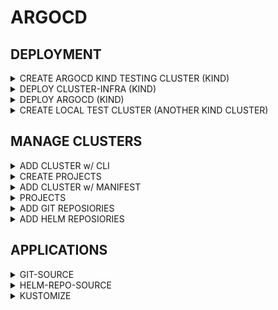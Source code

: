 # ARGOCD

## DEPLOYMENT

<details><summary>CREATE ARGOCD KIND TESTING CLUSTER (KIND)</summary>

```bash
cat <<EOF > argocd-cluster.yaml
---
kind: Cluster
apiVersion: kind.x-k8s.io/v1alpha4
networking:
  disableDefaultCNI: true
  kubeProxyMode: none
nodes:
  - role: control-plane
    image: kindest/node:v1.32.3
    kubeadmConfigPatches:
      - |
        kind: InitConfiguration
        nodeRegistration:
          kubeletExtraArgs:
            node-labels: "ingress-ready=true"
    extraPortMappings:
      - containerPort: 80
        hostPort: 80
        protocol: TCP
      - containerPort: 443
        hostPort: 443
        protocol: TCP
  - role: worker
    image: kindest/node:v1.32.3
    extraMounts:
      - hostPath: /mnt/data-node1  # Host directory to mount
        containerPath: /data       # Mount path inside the KinD node
  - role: worker
    image: kindest/node:v1.32.3
    extraMounts:
      - hostPath: /mnt/data-node2  # Host directory to mount
        containerPath: /data       # Mount path inside the KinD node
  - role: worker
    image: kindest/node:v1.32.3
    extraMounts:
      - hostPath: /mnt/data-node3  # Host directory to mount
        containerPath: /data       # Mount path inside the KinD node
EOF

mkdir -p ~/.kube || true
sudo systemctl restart containerd
kind create cluster --name argocd --config argocd-cluster.yaml --kubeconfig ~/.kube/argocd
```

</details>

<details><summary>DEPLOY CLUSTER-INFRA (KIND)</summary>

```bash
cat <<EOF > cluster-infra.yaml
---
helmDefaults:
  verify: false
  wait: true
  timeout: 600
  recreatePods: false
  force: true

helmfiles:
  - path: git::https://github.com/stuttgart-things/helm.git@infra/cilium.yaml
    values:
      - config: kind
      - configureLB: true
      - ipRangeStart: 172.18.250.0
      - ipRangeEnd: 172.18.250.50
      - clusterName: argocd

  - path: git::https://github.com/stuttgart-things/helm.git@infra/ingress-nginx.yaml
    values:
      - enableHostPort: true

  - path: git::https://github.com/stuttgart-things/helm.git@infra/cert-manager.yaml
    values:
      - config: selfsigned
EOF

export KUBECONFIG=~/.kube/kind-argocd
export HELMFILE_CACHE_HOME=/tmp/helmfile/argocd-cache

helmfile init --force

for cmd in apply sync; do
  for i in {1..8}; do
    helmfile -f cluster-infra.yaml $cmd && break
    [ $i -eq 8 ] && exit 1
    sleep 15
  done
done
```

</details>

<details><summary>DEPLOY ARGOCD (KIND)</summary>

```bash
# OUTPUT INGRESS DOMAIN
DOMAIN=$(echo *.$(kubectl get nodes -o json | jq -r '.items[] | select(.metadata.labels."ingress-ready" == "true") | .status.addresses[] | select(.type == "InternalIP") | .address').nip.io)

# GENERATE PASSWORD (CHANGE Test2025! IF YOU LIKE)
sudo apt -y install apache2-utils
adminPassword=$(htpasswd -nbBC 10 "" 'Test2025!' | tr -d ':\n')
adminPasswordMTime=$(echo $(date +%FT%T%Z))

cat <<EOF > argocd.yaml
---
helmfiles:
  - path: git::https://github.com/stuttgart-things/helm.git@apps/argocd.yaml
    values:
      - namespace: argocd
      - clusterIssuer: selfsigned
      - issuerKind: cluster-issuer
      - hostname: argocd
      - domain: ${DOMAIN}
      - ingressClassName: nginx
      - adminPassword: ${adminPassword}
      - adminPasswordMTime: ${adminPasswordMTime}
      - enableAvp: false
EOF

export KUBECONFIG=~/.kube/kind-argocd
helmfile template -f argocd.yaml # RENDER ONLY
helmfile apply -f argocd.yaml # APPLY HELMFILE
```

</details>

<details><summary>CREATE LOCAL TEST CLUSTER (ANOTHER KIND CLUSTER)</summary>

```bash
LOCAL_IP=$(hostname -I | awk '{print $1}')
HOST_PORT=$(echo $(( RANDOM % (36443 - 30000 + 1) + 30000 )))

cat <<EOF > /tmp/test-cluster.yaml
---
kind: Cluster
apiVersion: kind.x-k8s.io/v1alpha4
networking:
  apiServerAddress: ${LOCAL_IP}
  disableDefaultCNI: true
  kubeProxyMode: none
nodes:
  - role: control-plane
    image: kindest/node:v1.32.2
    kubeadmConfigPatches:
      - |
        kind: InitConfiguration
        nodeRegistration:
          kubeletExtraArgs:
            node-labels: "ingress-ready=true"
    extraPortMappings:
      - containerPort: 6443
        hostPort: ${HOST_PORT}
        protocol: TCP
  - role: worker
    image: kindest/node:v1.32.2
    extraMounts:
      - hostPath: /mnt/data-node1  # Host directory to mount
        containerPath: /data       # Mount path inside the KinD node
EOF

mkdir -p ~/.kube || true
kind create cluster --name maverick --config /tmp/test-cluster.yaml --kubeconfig ~/.kube/kind-maverick
```

</details>

## MANAGE CLUSTERS

<details><summary>ADD CLUSTER w/ CLI</summary>

```bash

```

</details>


<details><summary>CREATE PROJECTS</summary>

Needed for:
* Team Isolation – Different teams (frontend/backend) have their own projects.
* Security & Compliance – Restrict deployments to certain namespaces/clusters.
* Deployment Scheduling – Block deployments during maintenance windows.
* Multi-Cluster Management – Deploy the same app to different regions.

```bash

```

</details>








<details><summary>ADD CLUSTER w/ MANIFEST</summary>

```bash

```

</details>

<details><summary>PROJECTS</summary>

```bash

```

</details>

<details><summary>ADD GIT REPOSIORIES</summary>

```bash

```

</details>

<details><summary>ADD HELM REPOSIORIES</summary>

```bash

```

</details>

## APPLICATIONS

<details><summary>GIT-SOURCE</summary>

```bash

```

</details>

<details><summary>HELM-REPO-SOURCE</summary>

```bash

```

</details>

<details><summary>KUSTOMIZE</summary>

```bash

```

</details>
